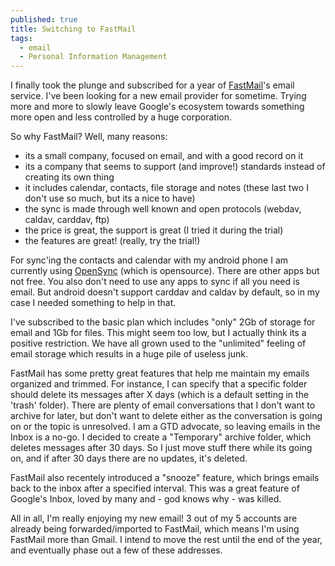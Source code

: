 ```yaml
---
published: true
title: Switching to FastMail
tags:
  - email
  - Personal Information Management
---
```

I finally took the plunge and subscribed for a year of [FastMail](https://www.fastmail.com)'s email service. I've been looking for a new email provider for sometime. Trying more and more to slowly leave Google's ecosystem towards something more open and less controlled by a huge corporation.

So why FastMail? Well, many reasons:
- its a small company, focused on email, and with a good record on it
- its a company that seems to support (and improve!) standards instead of creating its own thing
- it includes calendar, contacts, file storage and notes (these last two I don't use so much, but its a nice to have)
- the sync is made through well known and open protocols (webdav, caldav, carddav, ftp)
- the price is great, the support is great (I tried it during the trial)
- the features are great! (really, try the trial!)

For sync'ing the contacts and calendar with my android phone I am currently using [OpenSync](https://play.google.com/store/apps/details?id=com.deependhulla.opensync) (which is opensource). There are other apps but not free. You also don't need to use any apps to sync if all you need is email. But android doesn't support carddav and caldav by default, so in my case I needed something to help in that.

I've subscribed to the basic plan which includes "only" 2Gb of storage for email and 1Gb for files. This might seem too low, but I actually think its a positive restriction. We have all grown used to the "unlimited" feeling of email storage which results in a huge pile of useless junk.

FastMail has some pretty great features that help me maintain my emails organized and trimmed. For instance, I can specify that a specific folder should delete its messages after X days (which is a default setting in the 'trash' folder). 
There are plenty of email conversations that I don't want to archive for later, but don't want to delete either as the conversation is going on or the topic is unresolved. I am a GTD advocate, so leaving emails in the Inbox is a no-go.
I decided to create a "Temporary" archive folder, which deletes messages after 30 days. So I just move stuff there while its going on, and if after 30 days there are no updates, it's deleted.

FastMail also recentely introduced a "snooze" feature, which brings emails back to the inbox after a specified interval. This was a great feature of Google's Inbox, loved by many and - god knows why - was killed.

All in all, I'm really enjoying my new email! 3 out of my 5 accounts are already being forwarded/imported to FastMail, which means I'm using FastMail more than Gmail. I intend to move the rest until the end of the year, and eventually phase out a few of these addresses.
